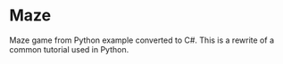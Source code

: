 # Maze
Maze game from Python example converted to C#.
This is a rewrite of a common tutorial used in Python.
